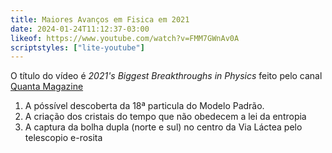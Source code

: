 ```yaml
---
title: Maiores Avanços em Fisica em 2021
date: 2024-01-24T11:12:37-03:00
likeof: https://www.youtube.com/watch?v=FMM7GWnAv0A
scriptstyles: ["lite-youtube"]
---
```


<lite-youtube videoid="FMM7GWnAv0A"></lite-youtube>

O título do vídeo é _2021's Biggest Breakthroughs in Physics_ feito pelo canal [Quanta Magazine](https://www.youtube.com/@QuantaScienceChannel)

1. A póssível descoberta da 18ª particula do Modelo Padrão.
2. A criação dos cristais do tempo que não obedecem a lei da entropia
3. A captura da bolha dupla (norte e sul) no centro da Via Láctea pelo telescopio e-rosita

